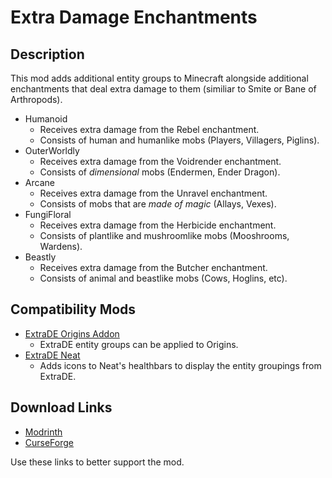 # Extra Damage Enchantments

## Description

This mod adds additional entity groups to Minecraft alongside additional enchantments that deal extra damage to them (similiar to Smite or Bane of Arthropods).
- Humanoid
  - Receives extra damage from the Rebel enchantment.
  - Consists of human and humanlike mobs (Players, Villagers, Piglins).
- OuterWorldly
  - Receives extra damage from the Voidrender enchantment.
  - Consists of _dimensional_ mobs (Endermen, Ender Dragon).
- Arcane
  - Receives extra damage from the Unravel enchantment.
  - Consists of mobs that are _made of magic_ (Allays, Vexes).
- FungiFloral
  - Receives extra damage from the Herbicide enchantment.
  - Consists of plantlike and mushroomlike mobs (Mooshrooms, Wardens).
- Beastly
  - Receives extra damage from the Butcher enchantment.
  - Consists of animal and beastlike mobs (Cows, Hoglins, etc).

## Compatibility Mods
- [ExtraDE Origins Addon](https://github.com/Provismet/ExtraDE-Origins-Addon)
  - ExtraDE entity groups can be applied to Origins.
- [ExtraDE Neat](https://github.com/Provismet/ExtraDE-Neat-Compat)
  - Adds icons to Neat's healthbars to display the entity groupings from ExtraDE.

## Download Links
- [Modrinth](https://modrinth.com/mod/extra-damage-enchantments)
- [CurseForge](https://www.curseforge.com/minecraft/mc-mods/extra-damage-enchantments)

Use these links to better support the mod.

